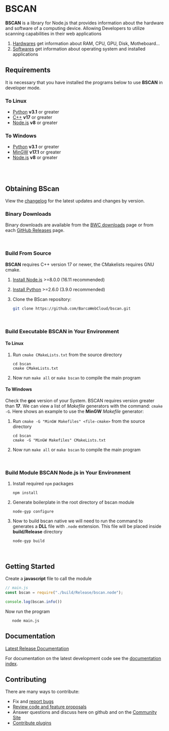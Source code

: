 # BSCAN


**BSCAN** is a library for Node.js that provides information about the hardware and software of a computing device. Allowing Developers to utilize scanning capabilities in their web applications

1. [Hardwares](/docs/hwares/intro.md) get information about RAM, CPU, GPU,  Disk, Motheboard...
2. [Softwares](/docs/swares/intro.md) get information about operating system and installed applications


## Requirements

It is necessary that you have installed the programs below to use **BSCAN** in developer mode.

### To Linux
- [Python](https://www.python.org/) **v3.1** or greater
- [C++](https://cplusplus.com/) **v17** or greater
- [Node.js](https://nodejs.org/) **v8** or greater

### To Windows
- [Python](https://www.python.org/) **v3.1** or greater
- [MinGW](https://nuwen.net/mingw.html) **v17.1** or greater
- [Node.js](https://nodejs.org/) **v8** or greater

<br>
<br>

## Obtaining BScan

View the [changelog](/CHANGELOG.md) for the latest updates and changes by version.

### Binary Downloads

Binary downloads are available from the [BWC downloads](https://cloud.barca.com/downloads)
page or from each [GitHub Releases](https://github.com/BarcaWebCloud/bscan/releases) page.


<br>

### Build From Source

**BSCAN** requires C++ version 17 or newer, the CMakelists requires GNU cmake.

  1. [Install Node.js](https://nodejs.org/) >=8.0.0 (16.11 recommended)
  2. [Install Python](https://www.python.org/downloads/) >=2.6.0 (3.9.0 recommended)
  3. Clone the BScan repository:
    
      ```sh
      git clone https://github.com/BarcaWebCloud/bscan.git
      ```

<br>

### Build Executable BSCAN in Your Environment

#### To Linux

  1. Run `cmake CMakeLists.txt` from the source directory

      ```shell
      cd bscan
      cmake CMakeLists.txt
      ```
  2. Now run `make all` or `make bscan` to compile the main program

#### To Windows
Check the **gcc** version of your System. BSCAN requires version greater than **17**.
We can view a list of *Makefile* generators with the command: `cmake -G`.
Here shows an example to use the **MinGW** *Makefile* generator:

  1. Run `cmake -G "MinGW Makefiles" <file-cmake>` from the source directory

      ```shell
      cd bscan
      cmake -G "MinGW Makefiles" CMakeLists.txt
      ```
  2. Now run `make all` or `make bscan` to compile the main program

<br>

### Build Module BSCAN Node.js in Your Environment
  
  1. Install required `npm` packages 
      ```shell
      npm install
      ```
  2. Generate boilerplate in the root directory of bscan module

      ```shell
      node-gyp configure
      ```
  3. Now to build bscan native we will need to run the command to generates a **DLL** file with `.node` extension. This file will be placed inside **build/Release** directory

      ```shell
      node-gyp build
      ```

<br>

## Getting Started

Create a **javascript** file to call the module


```js
// main.js
const bscan = require("./build/Release/bscan.node");

console.log(bscan.info())
```

Now run the program

```shell
   node main.js
```


## Documentation

[Latest Release Documentation](https://cloud.barca.com/docs/bscan/latest/)

For documentation on the latest development code see the [documentation index](/docs).


## Contributing

There are many ways to contribute:

- Fix and [report bugs](https://github.com//BarcaWebCloud/bscan/issues/new)
- [Review code and feature proposals](https://github.com/BarcaWebCloud/bscan/pulls)
- Answer questions and discuss here on github and on the [Community Site](https://opensource.barca.com/)
- [Contribute plugins](CONTRIBUTING.md)
